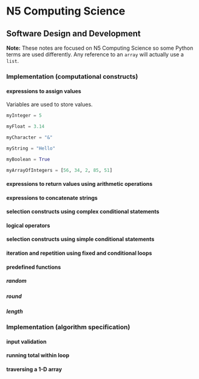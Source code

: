# N5 Computing Science

## Software Design and Development

**Note:** These notes are focused on N5 Computing Science so some Python terms are used differently.  Any reference to an `array` will actually use a `list`.

### Implementation (computational constructs)

#### expressions to assign values

Variables are used to store values.

``` python
myInteger = 5
```

``` python
myFloat = 3.14
```

``` python
myCharacter = "&"
```

``` python
myString = "Hello"
```

``` python
myBoolean = True
```

``` python
myArrayOfIntegers = [56, 34, 2, 85, 51]
```




#### expressions to return values using arithmetic operations

#### expressions to concatenate strings


#### selection constructs using complex conditional statements


#### logical operators


#### selection constructs using simple conditional statements

#### iteration and repetition using fixed and conditional loops


#### predefined functions

##### random


##### round


##### length


### Implementation (algorithm specification)

#### input validation



#### running total within loop



#### traversing a 1-D array

